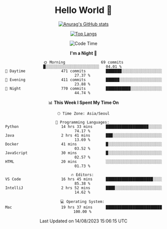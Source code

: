 <div align="center">

# Hello World 👋

[![Anurag's GitHub stats](https://github-readme-stats.vercel.app/api?username=taeho0888&show_icons=true&theme=dracula)](https://github.com/anuraghazra/github-readme-stats)

[![Top Langs](https://github-readme-stats.vercel.app/api/top-langs/?username=taeho0888&theme=dracula)](https://github.com/anuraghazra/github-readme-stats)
<!--
**taeho0888/taeho0888** is a ✨ _special_ ✨ repository because its `README.md` (this file) appears on your GitHub profile.

<!--START_SECTION:waka-->
![Code Time](http://img.shields.io/badge/Code%20Time-209%20hrs%2057%20mins-blue)

**I'm a Night 🦉** 

```text
🌞 Morning                69 commits          █░░░░░░░░░░░░░░░░░░░░░░░░   04.01 % 
🌆 Daytime                471 commits         ███████░░░░░░░░░░░░░░░░░░   27.37 % 
🌃 Evening                411 commits         ██████░░░░░░░░░░░░░░░░░░░   23.88 % 
🌙 Night                  770 commits         ███████████░░░░░░░░░░░░░░   44.74 % 
```


📊 **This Week I Spent My Time On** 

```text
🕑︎ Time Zone: Asia/Seoul

💬 Programming Languages: 
Python                   14 hrs 33 mins      ███████████████████░░░░░░   74.17 % 
Java                     2 hrs 41 mins       ███░░░░░░░░░░░░░░░░░░░░░░   13.69 % 
Docker                   41 mins             █░░░░░░░░░░░░░░░░░░░░░░░░   03.52 % 
JavaScript               30 mins             █░░░░░░░░░░░░░░░░░░░░░░░░   02.57 % 
HTML                     20 mins             ░░░░░░░░░░░░░░░░░░░░░░░░░   01.73 % 

🔥 Editors: 
VS Code                  16 hrs 45 mins      █████████████████████░░░░   85.38 % 
IntelliJ                 2 hrs 52 mins       ████░░░░░░░░░░░░░░░░░░░░░   14.62 % 

💻 Operating System: 
Mac                      19 hrs 37 mins      █████████████████████████   100.00 % 
```


 Last Updated on 14/08/2023 15:06:15 UTC
<!--END_SECTION:waka-->
</div>
